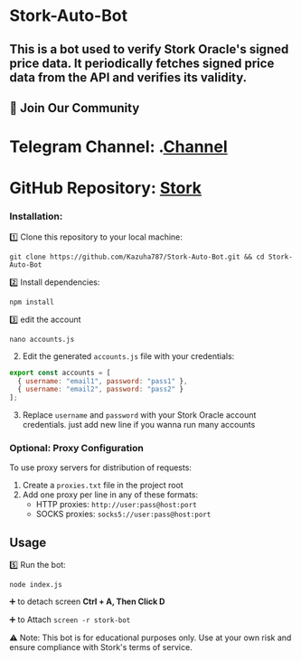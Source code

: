 # Stork-Auto-Bot
## This is a bot used to verify Stork Oracle's signed price data. It periodically fetches signed price data from the API and verifies its validity.

## 📢 Join Our Community

# Telegram Channel: .[Channel](https://t.me/Offical_Im_kazuha)
# GitHub Repository: [Stork](https://github.com/Kazuha787/Stork-Auto-Bot.git)

### Installation:

1️⃣  Clone this repository to your local machine:
```
git clone https://github.com/Kazuha787/Stork-Auto-Bot.git && cd Stork-Auto-Bot
```

2️⃣ Install dependencies:
```
npm install 
```

3️⃣ edit the account 
```
nano accounts.js
```


2. Edit the generated `accounts.js` file with your credentials:
```javascript
export const accounts = [
  { username: "email1", password: "pass1" },
  { username: "email2", password: "pass2" }
];
```

3. Replace `username` and `password` with your Stork Oracle account credentials.
just add new line if you wanna run many accounts

### Optional: Proxy Configuration

To use proxy servers for distribution of requests:

1. Create a `proxies.txt` file in the project root
2. Add one proxy per line in any of these formats:
   - HTTP proxies: `http://user:pass@host:port`
   - SOCKS proxies: `socks5://user:pass@host:port`

## Usage

5️⃣ Run the bot:
```
node index.js
```
➕ to detach screen **Ctrl + A, Then Click D**

➕ to Attach `screen -r stork-bot`


⚠️ Note:
This bot is for educational purposes only. Use at your own risk and ensure compliance with Stork's terms of service.
